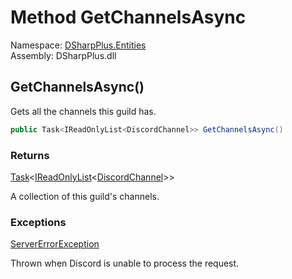 # Method GetChannelsAsync

Namespace: [DSharpPlus.Entities](DSharpPlus.Entities.md)  
Assembly: DSharpPlus.dll

## <a id="DSharpPlus_Entities_DiscordGuild_GetChannelsAsync"></a>GetChannelsAsync\(\)

Gets all the channels this guild has.

```csharp
public Task<IReadOnlyList<DiscordChannel>> GetChannelsAsync()
```

### Returns

[Task](https://learn.microsoft.com/dotnet/api/system.threading.tasks.task\-1)<[IReadOnlyList](https://learn.microsoft.com/dotnet/api/system.collections.generic.ireadonlylist\-1)<[DiscordChannel](DSharpPlus.Entities.DiscordChannel.md)\>\>

A collection of this guild's channels.

### Exceptions

[ServerErrorException](DSharpPlus.Exceptions.ServerErrorException.md)

Thrown when Discord is unable to process the request.

